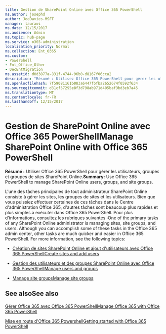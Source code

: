```yaml
---
title: Gestion de SharePoint Online avec Office 365 PowerShell
ms.author: josephd
author: JoeDavies-MSFT
manager: laurawi
ms.date: 12/15/2017
ms.audience: Admin
ms.topic: hub-page
ms.service: o365-administration
localization_priority: Normal
ms.collection: Ent_O365
ms.custom:
- PowerShell
- Ent_Office_Other
- DecEntMigration
ms.assetid: d0d3877a-831f-4744-96b0-d8167f06cca2
description: "Résumé : Utilisez Office 365 PowerShell pour gérer les utilisateurs, les groupes et les groupes de sites SharePoint Online."
ms.openlocfilehash: 7f59081161b083a6447fbfba2652674f0592f634
ms.sourcegitcommit: d31cf57295e8f3d798ab971d405baf3bd3eb7a45
ms.translationtype: MT
ms.contentlocale: fr-FR
ms.lasthandoff: 12/15/2017
---
```

# <a name="manage-sharepoint-online-with-office-365-powershell"></a><span data-ttu-id="58261-103">Gestion de SharePoint Online avec Office 365 PowerShell</span><span class="sxs-lookup"><span data-stu-id="58261-103">Manage SharePoint Online with Office 365 PowerShell</span></span>

 <span data-ttu-id="58261-104">**Résumé :** Utiliser Office 365 PowerShell pour gérer les utilisateurs, groupes et groupes de sites SharePoint Online.</span><span class="sxs-lookup"><span data-stu-id="58261-104">**Summary:** Use Office 365 PowerShell to manage SharePoint Online users, groups, and site groups.</span></span>
  
<span data-ttu-id="58261-p101">L'une des tâches principales de tout administrateur SharePoint Online consiste à gérer les sites, les groupes de sites et les utilisateurs. Bien que vous puissiez effectuer certaines de ces tâches dans le Centre d'administration Office 365, d'autres tâches sont beaucoup plus rapides et plus simples à exécuter dans Office 365 PowerShell. Pour plus d'informations, consultez les rubriques suivantes :</span><span class="sxs-lookup"><span data-stu-id="58261-p101">One of the primary tasks of any SharePoint Online administrator is managing sites, site groups, and users. Although you can accomplish some of these tasks in the Office 365 admin center, other tasks are much quicker and easier in Office 365 PowerShell. For more information, see the following topics:</span></span>
  
- [<span data-ttu-id="58261-108">Création de sites SharePoint Online et ajout d'utilisateurs avec Office 365 PowerShell</span><span class="sxs-lookup"><span data-stu-id="58261-108">Create sites and add users</span></span>](http://technet.microsoft.com/library/c55d4ccf-ab36-481a-a285-c40234e11abd.aspx)
    
- [<span data-ttu-id="58261-109">Gestion des utilisateurs et des groupes SharePoint Online avec Office 365 PowerShell</span><span class="sxs-lookup"><span data-stu-id="58261-109">Manage users and groups</span></span>](http://technet.microsoft.com/library/9680af2e-a965-4e62-92ee-da72105c7800.aspx)
    
- [<span data-ttu-id="58261-110">Manage site groups</span><span class="sxs-lookup"><span data-stu-id="58261-110">Manage site groups</span></span>](http://technet.microsoft.com/library/122f4099-c78d-4cce-bab0-4343b04596ae.aspx)
    
## <a name="see-also"></a><span data-ttu-id="58261-111">See also</span><span class="sxs-lookup"><span data-stu-id="58261-111">See also</span></span>

#### 

[<span data-ttu-id="58261-112">Gérer Office 365 avec Office 365 PowerShell</span><span class="sxs-lookup"><span data-stu-id="58261-112">Manage Office 365 with Office 365 PowerShell</span></span>](manage-office-365-with-office-365-powershell.md)
  
[<span data-ttu-id="58261-113">Mise en route d'Office 365 Powershell</span><span class="sxs-lookup"><span data-stu-id="58261-113">Getting started with Office 365 PowerShell</span></span>](getting-started-with-office-365-powershell.md)

